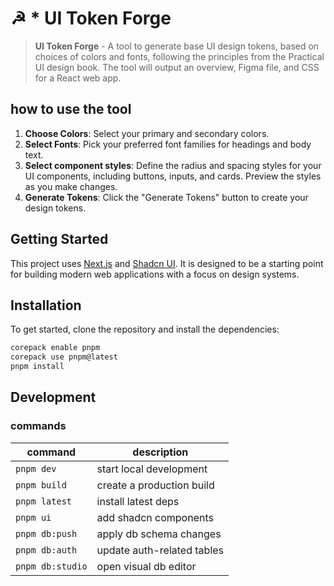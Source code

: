 # ☭ \* UI Token Forge

> **UI Token Forge** - A tool to generate base UI design tokens, based on choices of colors and fonts, following the principles from the Practical UI design book. The tool will output an overview, Figma file, and CSS for a React web app.

## how to use the tool

1. **Choose Colors**: Select your primary and secondary colors.
2. **Select Fonts**: Pick your preferred font families for headings and body text.
3. **Select component styles**: Define the radius and spacing styles for your UI components, including buttons, inputs, and cards. Preview the styles as you make changes.
4. **Generate Tokens**: Click the "Generate Tokens" button to create your design tokens.

## Getting Started

This project uses [Next.js](https://nextjs.org/) and [Shadcn UI](https://ui.shadcn.com/). It is designed to be a starting point for building modern web applications with a focus on design systems.

## Installation

To get started, clone the repository and install the dependencies:

```bash
corepack enable pnpm
corepack use pnpm@latest
pnpm install
```

## Development

### commands

| command          | description                |
| ---------------- | -------------------------- |
| `pnpm dev`       | start local development    |
| `pnpm build`     | create a production build  |
| `pnpm latest`    | install latest deps        |
| `pnpm ui`        | add shadcn components      |
| `pnpm db:push`   | apply db schema changes    |
| `pnpm db:auth`   | update auth-related tables |
| `pnpm db:studio` | open visual db editor      |
